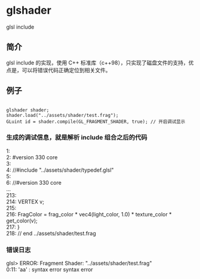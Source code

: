 # glshader
glsl include

## 简介
glsl include 的实现，使用 C++ 标准库（c++98），只实现了磁盘文件的支持，优点是，可以将错误代码正确定位到相关文件。

## 例子
<pre><code>
glshader shader;
shader.load("../assets/shader/test.frag");
GLuint id = shader.compile(GL_FRAGMENT_SHADER, true); // 开启调试显示
</pre></code>

### 生成的调试信息，就是解析 include 组合之后的代码<br>
   1:<br>
   2: #version 330 core<br>
   3:<br>
   4: //#include "../assets/shader/typedef.glsl"<br>
   5:<br>
   6: //#version 330 core<br>
   ...<br>
   213:<br>
   214:     VERTEX v;<br>
   215:<br>
   216:     FragColor = frag_color * vec4(light_color, 1.0) * texture_color * get_color(v);<br>
   217: }<br>
   218: // end ../assets/shader/test.frag<br>
 
### 错误日志
  glsl> ERROR: Fragment Shader: "../assets/shader/test.frag"<br>
        0:11:  'aa' : syntax error syntax error<br>

